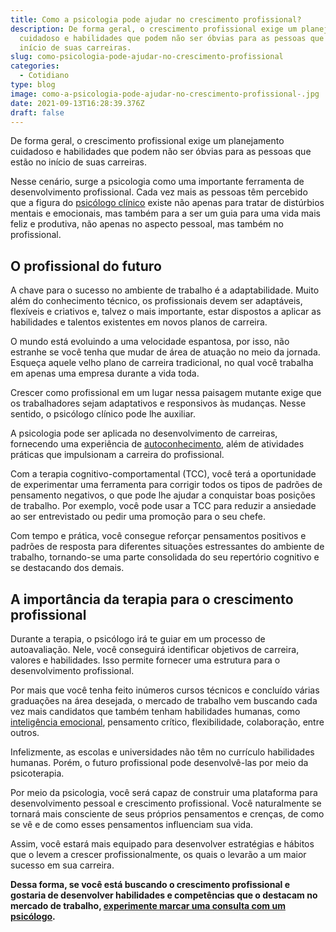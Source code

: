 ```yaml
---
title: Como a psicologia pode ajudar no crescimento profissional?
description: De forma geral, o crescimento profissional exige um planejamento
  cuidadoso e habilidades que podem não ser óbvias para as pessoas que estão no
  início de suas carreiras.
slug: como-psicologia-pode-ajudar-no-crescimento-profissional
categories:
  - Cotidiano
type: blog
image: como-a-psicologia-pode-ajudar-no-crescimento-profissional-.jpg
date: 2021-09-13T16:28:39.376Z
draft: false
---
```










De forma geral, o crescimento profissional exige um planejamento cuidadoso e habilidades que podem não ser óbvias para as pessoas que estão no início de suas carreiras.

Nesse cenário, surge a psicologia como uma importante ferramenta de desenvolvimento profissional. Cada vez mais as pessoas têm percebido que a figura do [psicólogo clínico](https://yuribusin.com.br/pra-que-serve-um-psicologo-clinico/) existe não apenas para tratar de distúrbios mentais e emocionais, mas também para a ser um guia para uma vida mais feliz e produtiva, não apenas no aspecto pessoal, mas também no profissional.

## O profissional do futuro

A chave para o sucesso no ambiente de trabalho é a adaptabilidade. Muito além do conhecimento técnico, os profissionais devem ser adaptáveis, flexíveis e criativos e, talvez o mais importante, estar dispostos a aplicar as habilidades e talentos existentes em novos planos de carreira.

O mundo está evoluindo a uma velocidade espantosa, por isso, não estranhe se você tenha que mudar de área de atuação no meio da jornada. Esqueça aquele velho plano de carreira tradicional, no qual você trabalha em apenas uma empresa durante a vida toda.

Crescer como profissional em um lugar nessa paisagem mutante exige que os trabalhadores sejam adaptativos e responsivos às mudanças. Nesse sentido, o psicólogo clínico pode lhe auxiliar.

A psicologia pode ser aplicada no desenvolvimento de carreiras, fornecendo uma experiência de [autoconhecimento](https://yuribusin.com.br/autoconhecimento-no-desenvolvimento-pessoal/), além de atividades práticas que impulsionam a carreira do profissional.

Com a terapia cognitivo-comportamental (TCC), você terá a oportunidade de experimentar uma ferramenta para corrigir todos os tipos de padrões de pensamento negativos, o que pode lhe ajudar a conquistar boas posições de trabalho. Por exemplo, você pode usar a TCC para reduzir a ansiedade ao ser entrevistado ou pedir uma promoção para o seu chefe.

Com tempo e prática, você consegue reforçar pensamentos positivos e padrões de resposta para diferentes situações estressantes do ambiente de trabalho, tornando-se uma parte consolidada do seu repertório cognitivo e se destacando dos demais.

## A importância da terapia para o crescimento profissional

Durante a terapia, o psicólogo irá te guiar em um processo de autoavaliação. Nele, você conseguirá identificar objetivos de carreira, valores e habilidades. Isso permite fornecer uma estrutura para o desenvolvimento profissional.

Por mais que você tenha feito inúmeros cursos técnicos e concluído várias graduações na área desejada, o mercado de trabalho vem buscando cada vez mais candidatos que também tenham habilidades humanas, como [inteligência emocional](https://yuribusin.com.br/desenvolver-inteligencia-emocional/), pensamento crítico, flexibilidade, colaboração, entre outros.

Infelizmente, as escolas e universidades não têm no currículo habilidades humanas. Porém, o futuro profissional pode desenvolvê-las por meio da psicoterapia.

Por meio da psicologia, você será capaz de construir uma plataforma para desenvolvimento pessoal e crescimento profissional. Você naturalmente se tornará mais consciente de seus próprios pensamentos e crenças, de como se vê e de como esses pensamentos influenciam sua vida.

Assim, você estará mais equipado para desenvolver estratégias e hábitos que o levem a crescer profissionalmente, os quais o levarão a um maior sucesso em sua carreira.

**Dessa forma, se você está buscando o crescimento profissional e gostaria de desenvolver habilidades e competências que o destacam no mercado de trabalho, [experimente marcar uma consulta com um psicólogo](https://yuribusin.com.br/contato/).**


